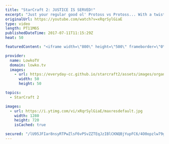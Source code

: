 ```yaml
---
title: "StarCraft 2: JUSTICE IS SERVED!"
excerpt: "Just your regular good ol' Protoss vs Protoss... With a twist! Subscribe for more videos: http://lowko.tv/youtube Intense micro battles: https://goo.gl/8ofWqN  A Silver versus Gold league Protoss versus Protoss is almost bound to have at least one of the two players cheese. Lo and behold... The same"
originalUrl: https://youtube.com/watch?v=xRqrSylGiaE
type: video
length: PT11M6S
publishedDateTime: 2017-07-11T11:15:29Z
heat: 50

featuredContent: "<iframe width=\"800\" height=\"500\" frameborder=\"0\" src=\"https://www.youtube.com/embed/xRqrSylGiaE\" allow=\"accelerometer; autoplay; encrypted-media; gyroscope; picture-in-picture\" allowfullscreen></iframe>"

provider:
  name: LowkoTV
  domain: lowko.tv
  images:
    - url: https://everyday-cc.github.io/starcraft2/assets/images/organizations/lowko.tv-50x50.jpg
      width: 50
      height: 50

topics:
  - StarCraft 2

images:
  - url: https://i.ytimg.com/vi/xRqrSylGiaE/maxresdefault.jpg
    width: 1280
    height: 720
    isCached: true

secured: "/lU95JFIar8nsyRTPwZlsF6vPSvZZTEqJzIBlCKNQBjYupFC6/4O0opzlw79gbxMmocAnV5Z9xHvEv1cRWWmXRdIUEYqIWm6kzHGfiZfS2rXgRGls4NjtiEZp8K+tJFXCXmZxa7ivCbC718/wNYahKs18npqgUCmuNNjChDcunJncTOstuDwMLX8xNYMMc39LOXfD0oQmmWI5ysn/vrWwxoD84jWTH07p8mQj775x2YVbq/Az6psUUk+29n8ESav5v2SV4vA8KwAjzPlpLAF7BYY1zFc3eOYkBKZ0j4P0h/GoE4BJ7RubYEwTyLhNYjk+Nw7C4XEV925uvdKxSU90Pjrlcscu1OYLQtipUA5ThjQVOuN2//MFy9FQ5U4NXnbz2lebKXQg3hnMZOKWh9bO6LZlmoTo5rnKWdfE1LY7Eg=;23DEmICX4a722CeM2Qv6FA=="
---
```


